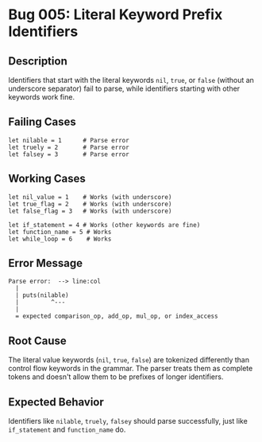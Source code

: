 # Bug 005: Literal Keyword Prefix Identifiers

## Description
Identifiers that start with the literal keywords `nil`, `true`, or `false` (without an underscore separator) fail to parse, while identifiers starting with other keywords work fine.

## Failing Cases
```quest
let nilable = 1      # Parse error
let truely = 2       # Parse error
let falsey = 3       # Parse error
```

## Working Cases
```quest
let nil_value = 1    # Works (with underscore)
let true_flag = 2    # Works (with underscore)
let false_flag = 3   # Works (with underscore)

let if_statement = 4 # Works (other keywords are fine)
let function_name = 5 # Works
let while_loop = 6    # Works
```

## Error Message
```
Parse error:  --> line:col
  |
  | puts(nilable)
  |         ^---
  |
  = expected comparison_op, add_op, mul_op, or index_access
```

## Root Cause
The literal value keywords (`nil`, `true`, `false`) are tokenized differently than control flow keywords in the grammar. The parser treats them as complete tokens and doesn't allow them to be prefixes of longer identifiers.

## Expected Behavior
Identifiers like `nilable`, `truely`, `falsey` should parse successfully, just like `if_statement` and `function_name` do.
